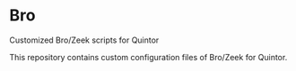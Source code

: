 # Bro
Customized Bro/Zeek scripts for Quintor

This repository contains custom configuration files of Bro/Zeek for Quintor.
